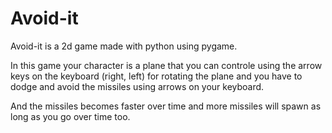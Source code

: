 # Avoid-it
Avoid-it is a 2d game made with python using pygame.

In this game your character is a plane that you can controle using the arrow keys on the keyboard
(right, left) for rotating the plane
and you have to dodge and avoid the missiles using arrows on your keyboard.

And the missiles becomes faster over time
and more missiles will spawn as long as you go over time too.
